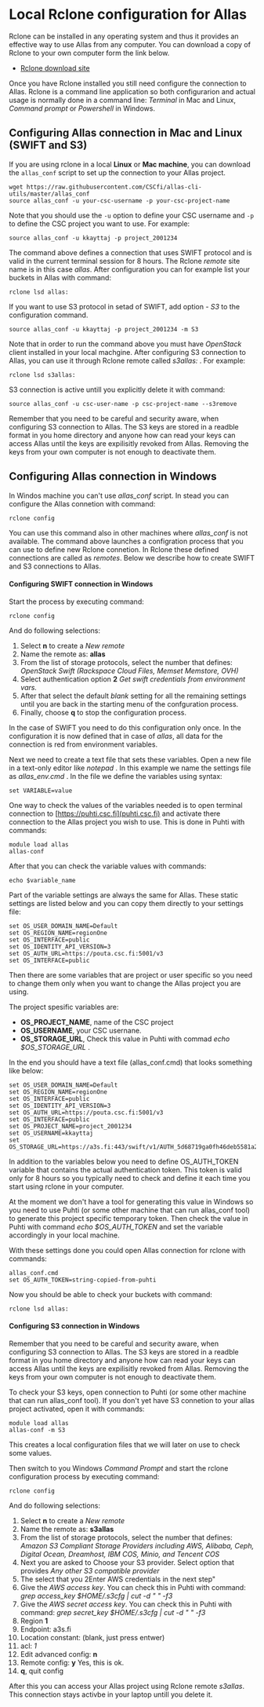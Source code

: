 # Local Rclone configuration for Allas

Rclone can be installed in any operating system and thus it provides an effective way 
to use Allas from any computer. You can download a copy of Rclone to your own computer 
form the link below.

   * [Rclone download site](https://rclone.org/downloads/)

Once you have Rclone installed you still need configure the connection to Allas. Rclone is a 
command line application so both configurarion and actual usage is normally done in a command 
line: _Terminal_ in Mac and Linux, _Command prompt_ or _Powershell_ in Windows.

## Configuring Allas connection in Mac and Linux (SWIFT and S3)

If you are using rclone in a local **Linux** or **Mac machine**, you can download 
the `allas_conf` script to set up the connection to your Allas project.

```text
wget https://raw.githubusercontent.com/CSCfi/allas-cli-utils/master/allas_conf
source allas_conf -u your-csc-username -p your-csc-project-name
```
Note that you should use the `-u` option to define your CSC username and `-p` to 
define the CSC project you want to use. For example:

```text
source allas_conf -u kkayttaj -p project_2001234
```
The command above defines a connection that uses SWIFT protocol and is valid in the current
terminal session for 8 hours. The Rclone _remote_ site name is in this case _allas_. After 
configuration you can for example list your buckets in Allas with command:
```text
rclone lsd allas:
```
If you want to use S3 protocol in setad of SWIFT, add option _- S3_ to the configuration command. 
```text
source allas_conf -u kkayttaj -p project_2001234 -m S3
```
Note that in order to run the command above you must have _OpenStack_ client installed in your local machgine. After configuring S3 connection to Allas, you can use it through Rclone remote called _s3allas:_ . For example:

```text
rclone lsd s3allas:
```
S3 connection is active untill you explicitly delete it with command:

```text
source allas_conf -u csc-user-name -p csc-project-name --s3remove
```

Remember that you need to be careful and security aware, when configuring S3 connection to Allas. The S3 keys are stored in a readble format in you home directory and anyone how can read your keys can access Allas until the keys are expilisitly revoked from Allas. Removing the keys from your own computer is not enough to deactivate them.

## Configuring Allas connection in Windows 

In Windos machine you can't use _allas_conf_ script. In stead you can configure the Allas connetion with command:

```text
rclone config
```
You can use this command also in other machines where _allas_conf_ is not available.
The command above launches a configration process that you can use to define new Rclone 
connetion. In Rclone these defined connections are called as _remotes_. 
Below we describe how to create SWIFT and S3 connections to Allas.

#### Configuring SWIFT connection in Windows

Start the process by executing command:

```text
rclone config
```
And do following selections:

   1. Select **n** to create a _New remote_
   2. Name the remote as: **allas**
   3. From the list of storage protocols, select the number that defines:
_OpenStack Swift (Rackspace Cloud Files, Memset Memstore, OVH)_
   4. Select authentication option **2** _Get swift credentials from environment vars._
   5. After that select the default _blank_ setting for all the remaining settings until you are back in the starting menu of the confguration process. 
   6. Finally, choose **q** to stop the configuration process.
 
In the case of SWIFT you need to do this configuration only once. In the configuration 
it is now defined that in case of _allas_, all data for the connection is red from environment variables.

Next we need to create a text file that sets these variables. Open a new file in a text-only 
editor like _notepad_ . In this example we name the settings file as _allas_env.cmd_ . 
In the file we define the variables using syntax:

```text
set VARIABLE=value
```
One way to check the values of the variables needed is to open terminal connection to 
[https://puhti.csc.fi](puhti.csc.fi) and activate there connection to the Allas project you 
wish to use. This is done in Puhti with commands:

```text
module load allas
allas-conf
```
After that you can check the variable values with commands:

```text
echo $variable_name
```
Part of the variable settings are always the same for Allas.
These static settings are listed below and you can copy them directly to
your settings file:

```text
set OS_USER_DOMAIN_NAME=Default
set OS_REGION_NAME=regionOne
set OS_INTERFACE=public
set OS_IDENTITY_API_VERSION=3
set OS_AUTH_URL=https://pouta.csc.fi:5001/v3
set OS_INTERFACE=public
```
Then there are some variables that are project or user specific so you need 
to change them only when you want to change the Allas project you are using.

The project spesific variables are:

   * **OS_PROJECT_NAME**, name of the CSC project 
   * **OS_USERNAME**, your CSC usernane.
   * **OS_STORAGE_URL**, Check this value in Puhti with commad  _echo $OS_STORAGE_URL_ .

In the end you should have a text file (allas_conf.cmd) that looks something like below:
```text
set OS_USER_DOMAIN_NAME=Default
set OS_REGION_NAME=regionOne
set OS_INTERFACE=public
set OS_IDENTITY_API_VERSION=3
set OS_AUTH_URL=https://pouta.csc.fi:5001/v3
set OS_INTERFACE=public
set OS_PROJECT_NAME=project_2001234
set OS_USERNAME=kkayttaj
set OS_STORAGE_URL=https://a3s.fi:443/swift/v1/AUTH_5d68719ga0fh46deb5581a2625ee1a9d
```
In addition to the variables below you need to define OS_AUTH_TOKEN variable that contains
the actual authentication token. This token is valid only for 8 hours so you typically need 
to check and define it each time you start using rclone in your computer.

At the moment we don't have a tool for generating this value in Windows so you need to 
use Puhti (or some other machine that can run allas_conf tool) to generate this project 
specific temporary token. Then check the value in Puhti with command _echo $OS_AUTH_TOKEN_
and set the variable accordingly in your local machine. 

With these settings done you could open Allas connection for rclone with commands:

```text
allas_conf.cmd
set OS_AUTH_TOKEN=string-copied-from-puhti
```
Now you should be able to check your buckets with command:
```text
rclone lsd allas:
```

#### Configuring S3 connection in Windows

Remember that you need to be careful and security aware, when configuring S3 connection to Allas. The S3 keys are stored in a readble format in you home directory and anyone how can read your keys can access Allas until the keys are expilisitly revoked from Allas. Removing the keys from your own computer is not enough to deactivate them.

To check your S3 keys, open connection to Puhti (or some other machine that can run allas_conf tool). If you don't yet have S3 connetion to your allas project activated, open it with commands:

```
module load allas
allas-conf -m S3
```
This creates a local configuration files that we will later on use to check some values.

Then switch to you Windows _Command Prompt_ and start the rclone configuration process by executing command:

```text
rclone config
```
And do following selections:
   1. Select **n** to create a _New remote_
   2. Name the remote as: **s3allas**
   3. From the list of storage protocols, select the number that defines: _Amazon S3 Compliant Storage Providers including AWS, Alibaba, Ceph, Digital Ocean, Dreamhost, IBM COS, Minio, and Tencent COS_
   4. Next you are asked to Choose your S3 provider. Select option that provides _Any other S3 compatible provider_
   5. The select that you 2Enter AWS credentials in the next step" 
   6. Give the _AWS access key_. You can check this in Puhti with command: 
   _grep access_key $HOME/.s3cfg  | cut -d " " -f3_ 
   7. Give the _AWS secret access key_. You can check this in Puhti with command: 
   _grep secret_key $HOME/.s3cfg  | cut -d " " -f3_ 
   8. Region **1**
   9. Endpoint: a3s.fi
   10. Location constant: (blank, just press entwer)
   11. acl: *1*
   12. Edit advanced config: **n**
   13. Remote config: **y** Yes, this is ok.
   14. **q**, quit config
 
After this you can access your Allas project using Rclone remote _s3allas_. This connection stays activbe in your laptop untill you delete it.

 

